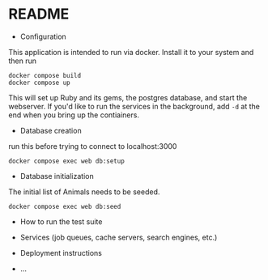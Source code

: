 # README

* Configuration

This application is intended to run via docker. Install it to your system and then run

```
docker compose build
docker compose up
```

This will set up Ruby and its gems, the postgres database, and start the webserver.
If you'd like to run the services in the background, add `-d` at the end when you bring
up the contiainers.

* Database creation

run this before trying to connect to localhost:3000

```
docker compose exec web db:setup
```

* Database initialization

The initial list of Animals needs to be seeded.

```
docker compose exec web db:seed
```

* How to run the test suite

* Services (job queues, cache servers, search engines, etc.)

* Deployment instructions

* ...
